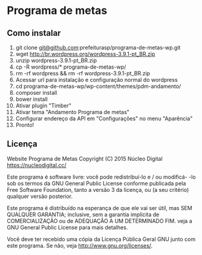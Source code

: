 # Programa de metas

## Como instalar

1. git clone git@github.com:prefeiturasp/programa-de-metas-wp.git
2. wget http://br.wordpress.org/wordpress-3.9.1-pt_BR.zip
3. unzip wordpress-3.9.1-pt_BR.zip
4. cp -R wordpress/* programa-de-metas-wp/
5. rm -rf wordpress && rm -rf wordpress-3.9.1-pt_BR.zip
6. Acessar url para instalação e configuração normal do wordpress
7. cd programa-de-metas-wp/wp-content/themes/pdm-andamento/
8. composer install
9. bower install
10. Ativar plugin "Timber"
11. Ativar tema "Andamento Programa de metas"
12. Configurar endereço da API em "Configurações" no menu "Aparência"
13. Pronto!

## Licença

Website Programa de Metas
Copyright (C) 2015 Núcleo Digital <https://nucleodigital.cc/>

Este programa é software livre: você pode redistribuí-lo e / ou modificá-
-lo sob os termos da GNU General Public License conforme publicada pela
Free Software Foundation, tanto a versão 3 da licença, ou
(a seu critério) qualquer versão posterior.

Este programa é distribuído na esperança de que ele vai ser útil,
mas SEM QUALQUER GARANTIA; inclusive, sem a garantia implícita de
COMERCIALIZAÇÃO ou de ADEQUAÇÃO A UM DETERMINADO FIM. veja a
GNU General Public License para mais detalhes.

Você deve ter recebido uma cópia da Licença Pública Geral GNU
junto com este programa. Se não, veja <http://www.gnu.org/licenses/>.